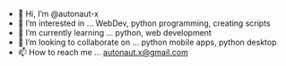 - 👋 Hi, I’m @autonaut-x
- 👀 I’m interested in ... WebDev, python programming, creating scripts
- 🌱 I’m currently learning ... python, web development
- 💞️ I’m looking to collaborate on ... python mobile apps, python desktop
- 📫 How to reach me ... autonaut.x@gmail.com

<!---
autonaut-x/autonaut-x is a ✨ special ✨ repository because its `README.md` (this file) appears on your GitHub profile.
You can click the Preview link to take a look at your changes.
--->
